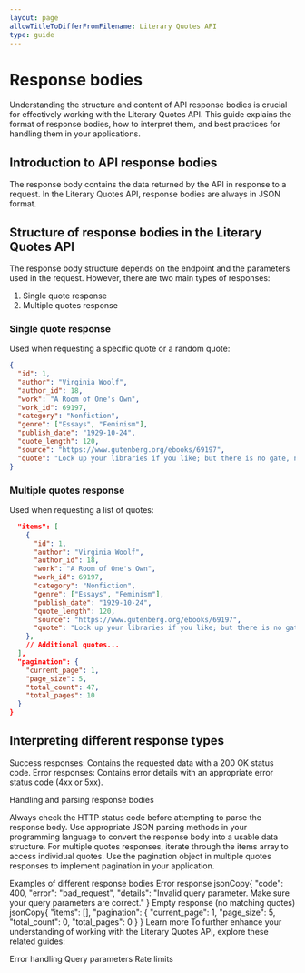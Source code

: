 ```yaml
---
layout: page
allowTitleToDifferFromFilename: Literary Quotes API
type: guide
---
```

# Response bodies

Understanding the structure and content of API response bodies is crucial for effectively working with the Literary Quotes API. This guide explains the format of response bodies, how to interpret them, and best practices for handling them in your applications.

## Introduction to API response bodies

The response body contains the data returned by the API in response to a request. In the Literary Quotes API, response bodies are always in JSON format.

## Structure of response bodies in the Literary Quotes API

The response body structure depends on the endpoint and the parameters used in the request. However, there are two main types of responses:

1. Single quote response
2. Multiple quotes response

### Single quote response

Used when requesting a specific quote or a random quote:

```json
{
  "id": 1,
  "author": "Virginia Woolf",
  "author_id": 18,
  "work": "A Room of One's Own",
  "work_id": 69197,
  "category": "Nonfiction",
  "genre": ["Essays", "Feminism"],
  "publish_date": "1929-10-24",
  "quote_length": 120,
  "source": "https://www.gutenberg.org/ebooks/69197",
  "quote": "Lock up your libraries if you like; but there is no gate, no lock, no bolt that you can set upon the freedom of my mind."
}
```

### Multiple quotes response

Used when requesting a list of quotes:

```json
  "items": [
    {
      "id": 1,
      "author": "Virginia Woolf",
      "author_id": 18,
      "work": "A Room of One's Own",
      "work_id": 69197,
      "category": "Nonfiction",
      "genre": ["Essays", "Feminism"],
      "publish_date": "1929-10-24",
      "quote_length": 120,
      "source": "https://www.gutenberg.org/ebooks/69197",
      "quote": "Lock up your libraries if you like; but there is no gate, no lock, no bolt that you can set upon the freedom of my mind."
    },
    // Additional quotes...
  ],
  "pagination": {
    "current_page": 1,
    "page_size": 5,
    "total_count": 47,
    "total_pages": 10
  }
}
```

## Interpreting different response types

Success responses: Contains the requested data with a 200 OK status code.
Error responses: Contains error details with an appropriate error status code (4xx or 5xx).

Handling and parsing response bodies

Always check the HTTP status code before attempting to parse the response body.
Use appropriate JSON parsing methods in your programming language to convert the response body into a usable data structure.
For multiple quotes responses, iterate through the items array to access individual quotes.
Use the pagination object in multiple quotes responses to implement pagination in your application.

Examples of different response bodies
Error response
jsonCopy{
  "code": 400,
  "error": "bad_request",
  "details": "Invalid query parameter. Make sure your query parameters are correct."
}
Empty response (no matching quotes)
jsonCopy{
  "items": [],
  "pagination": {
    "current_page": 1,
    "page_size": 5,
    "total_count": 0,
    "total_pages": 0
  }
}
Learn more
To further enhance your understanding of working with the Literary Quotes API, explore these related guides:

Error handling
Query parameters
Rate limits